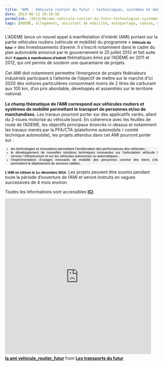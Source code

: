 ```yaml
---
title: "AMI - Véhicule routier du futur : technologies, systèmes et mobilité"
date: 2013-06-12 19:18:56
permalink: /2013/06/ami-vehicule-routier-du-futur-technologies-systemes-et-mobilite.html
tags: [ADEME, allégement, assistant de mobilité, autopartage, camion, carburant, collectivité, commuter, congestion, connectivité, covoiturage, cybercar, donnée data, économie de l'expérience, économie du quaternaire, économie fonctionnalité, Efficacité énergétique, Energie, innovation, internet, ITS, logistique, management de la mobilité, marchandises, mode doux, multimodes, parking, partage de données, partage de la voirie, pétrole, qualité de l'air, Service de mobilité, Véhicule, véhicule mono-usage, véhicule propre, vélo]
---
```


L'ADEME lance un nouvel appel à manifestation d’intérêt (AMI) portant sur la partie véhicules routiers (véhicule et mobilité) du programme « <strong style="color: #000000; text-transform: none; line-height: normal; text-indent: 0px; letter-spacing: normal; font-family: Verdana, Arial, sans-serif; font-size: 11.19px; font-style: normal; font-variant: normal; word-spacing: 0px; white-space: normal; background-color: #f5f5f5;">Véhicule du futur</strong> » des Investissements d’avenir. Il s’inscrit notamment dans le cadre du plan automobile annoncé par le gouvernement le 25 juillet 2012 et fait suite aux <strong style="color: #000000; text-transform: none; line-height: normal; text-indent: 0px; letter-spacing: normal; font-family: Verdana, Arial, sans-serif; font-size: 11.19px; font-style: normal; font-variant: normal; word-spacing: 0px; white-space: normal; background-color: #f5f5f5;">9 appels à manifestions d’intérêt</strong> thématiques émis par l’ADEME en 2011 et 2012, qui ont permis de soutenir une quarantaine de projets. <br style="font: 11.19px/normal Verdana, Arial, sans-serif; color: #000000; text-transform: none; text-indent: 0px; letter-spacing: normal; word-spacing: 0px; white-space: normal; font-size-adjust: none; font-stretch: normal; background-color: #f5f5f5;" /><br style="font: 11.19px/normal Verdana, Arial, sans-serif; color: #000000; text-transform: none; text-indent: 0px; letter-spacing: normal; word-spacing: 0px; white-space: normal; font-size-adjust: none; font-stretch: normal; background-color: #f5f5f5;" />Cet AMI doit notamment permettre l’émergence de projets fédérateurs industriels participant à l’atteinte de l’objectif de mettre sur le marché d’ici 2020 des voitures particulières consommant moins de 2 litres de carburant aux 100 km, d’un prix abordable, développés et assemblés sur le territoire national. <br style="font: 11.19px/normal Verdana, Arial, sans-serif; color: #000000; text-transform: none; text-indent: 0px; letter-spacing: normal; word-spacing: 0px; white-space: normal; font-size-adjust: none; font-stretch: normal; background-color: #f5f5f5;" /><br style="font: 11.19px/normal Verdana, Arial, sans-serif; color: #000000; text-transform: none; text-indent: 0px; letter-spacing: normal; word-spacing: 0px; white-space: normal; font-size-adjust: none; font-stretch: normal; background-color: #f5f5f5;" /><strong>Le champ thématique de l’AMI correspond aux véhicules routiers et systèmes de mobilité permettant le transport de personnes et/ou de marchandises.</strong> Les travaux pourront porter sur des applicatifs variés, allant du 2-roues motorisé au véhicule lourd.   <!--more-->  En cohérence avec les feuilles de route de l’ADEME, les objectifs principaux énoncés ci-dessus et notamment les travaux menés par la PFA/CTA (plateforme automobile / comité technique automobile), les projets attendus dans cet AMI pourront porter sur : <ul style="font: 11.19px/normal Verdana, Arial, sans-serif; text-align: justify; color: #000000; text-transform: none; text-indent: 0px; letter-spacing: normal; word-spacing: 0px; list-style-image: url(http://www2.ademe.fr/images/ademe-V2/css/puce_point_ProdServ.gif); white-space: normal; font-size-adjust: none; font-stretch: normal; background-color: #f5f5f5;"> <li>les technologies et innovations permettant l’amélioration des performances des véhicules ;</li> <li>le développement de nouvelles solutions techniques innovantes sur l’articulation véhicule / service / infrastructure et sur les véhicules autonomes ou automatiques ;</li> <li>l’expérimentation d’usages innovants de mobilité des personnes comme des biens s’ils permettent le déploiement de services viables.</li> </ul> <p> <strong style="color: #000000; text-transform: none; line-height: normal; text-indent: 0px; letter-spacing: normal; font-family: Verdana, Arial, sans-serif; font-size: 11.19px; font-style: normal; font-variant: normal; word-spacing: 0px; white-space: normal; background-color: #f5f5f5;">L’AMI se clôture le 1<span style="font-size: xx-small;">er</span> décembre 2014</strong>. Les projets peuvent être soumis pendant toute la période d’ouverture de l’AMI et seront instruits en vagues successives de 4 mois environ.</p> <p>Toutes les informations sont accessibles <strong><a href="http://www2.ademe.fr/servlet/getDoc?cid=96&m=3&id=88232&p1=1" target="_blank">ICI</a></strong>.</p> <iframe frameborder="0" height="511" marginheight="0" marginwidth="0" scrolling="no" src="http://fr.slideshare.net/slideshow/embed_code/22869899" style="border: 1px solid #CCC; border-width: 1px 1px 0; margin-bottom: 5px;" width="479"> </iframe> <div style="margin-bottom: 5px;"> <strong> <a href="http://fr.slideshare.net/transportsdufutur/ia-ami-vehiculeroutierfutur" target="_blank" title="Ia ami vehicule_routier_futur">Ia ami vehicule_routier_futur</a> </strong> from <strong><a href="http://fr.slideshare.net/transportsdufutur" target="_blank">Les transports du futur</a></strong> </div>
